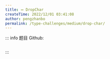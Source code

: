 ```yaml
---
title: ➖ DropChar
createTime: 2022/12/01 03:41:08
author: pengzhanbo
permalink: /type-challenges/medium/drop-char/
---
```


::: info 题目
Github: []()

```ts
```
:::
